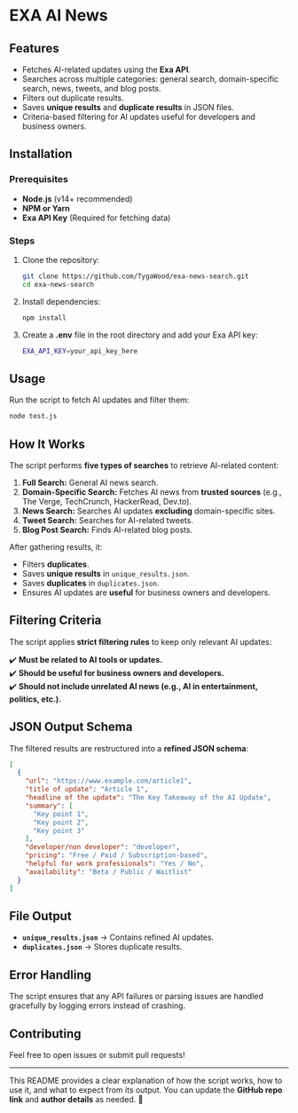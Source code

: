 # EXA AI News
## Features

- Fetches AI-related updates using the **Exa API**.
- Searches across multiple categories: general search, domain-specific search, news, tweets, and blog posts.
- Filters out duplicate results.
- Saves **unique results** and **duplicate results** in JSON files.
- Criteria-based filtering for AI updates useful for developers and business owners.

## Installation

### Prerequisites

- **Node.js** (v14+ recommended)
- **NPM or Yarn**
- **Exa API Key** (Required for fetching data)

### Steps

1. Clone the repository:

   ```sh
   git clone https://github.com/TygaWood/exa-news-search.git
   cd exa-news-search
   ```

2. Install dependencies:

   ```sh
   npm install
   ```

3. Create a **.env** file in the root directory and add your Exa API key:

   ```sh
   EXA_API_KEY=your_api_key_here
   ```

## Usage

Run the script to fetch AI updates and filter them:

```sh
node test.js
```

## How It Works

The script performs **five types of searches** to retrieve AI-related content:

1. **Full Search:** General AI news search.
2. **Domain-Specific Search:** Fetches AI news from **trusted sources** (e.g., The Verge, TechCrunch, HackerRead, Dev.to).
3. **News Search:** Searches AI updates **excluding** domain-specific sites.
4. **Tweet Search:** Searches for AI-related tweets.
5. **Blog Post Search:** Finds AI-related blog posts.

After gathering results, it:

- Filters **duplicates**.
- Saves **unique results** in `unique_results.json`.
- Saves **duplicates** in `duplicates.json`.
- Ensures AI updates are **useful** for business owners and developers.

## Filtering Criteria

The script applies **strict filtering rules** to keep only relevant AI updates:

✔️ **Must be related to AI tools or updates.**  
✔️ **Should be useful for business owners and developers.**  
✔️ **Should not include unrelated AI news (e.g., AI in entertainment, politics, etc.).**

## JSON Output Schema

The filtered results are restructured into a **refined JSON schema**:

```json
[
  {
    "url": "https://www.example.com/article1",
    "title of update": "Article 1",
    "headline of the update": "The Key Takeaway of the AI Update",
    "summary": [
      "Key point 1",
      "Key point 2",
      "Key point 3"
    ],
    "developer/non developer": "developer",
    "pricing": "Free / Paid / Subscription-based",
    "helpful for work professionals": "Yes / No",
    "availability": "Beta / Public / Waitlist"
  }
]
```

## File Output

- **`unique_results.json`** → Contains refined AI updates.
- **`duplicates.json`** → Stores duplicate results.

## Error Handling

The script ensures that any API failures or parsing issues are handled gracefully by logging errors instead of crashing.

## Contributing

Feel free to open issues or submit pull requests!

---

This README provides a clear explanation of how the script works, how to use it, and what to expect from its output. You can update the **GitHub repo link** and **author details** as needed. 🚀
